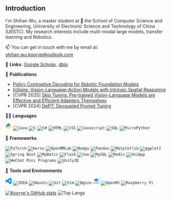 ## Introduction

I'm Shihan Wu, a master student at 🏫 the School of Computer Science and Engineering, University of Electronic Science and Technology of China (UESTC). My research interests include multi-modal large models, transfer learning and Robotics.

📫 You can get in touch with me by email at: [shihan.wu.koorye@outlook.com](mailto:shihan.wu.koorye@outlook.com)

🔗 **Links**:
[Google Scholar](https://scholar.google.com/citations?hl=en&user=7VCaV5EAAAAJ),
[dblp](https://dblp.org/pid/132/9517-1.html)

📕 **Publications**
- [Policy Contrastive Decoding for Robotic Foundation Models](https://koorye.github.io/proj/PCD/)
- [InSpire: Vision-Language-Action Models with Intrinsic Spatial Reasoning](https://koorye.github.io/proj/Inspire/)
- \[CVPR 2025\] [Skip Tuning: Pre-trained Vision-Language Models are Effective and Efficient Adapters Themselves](https://github.com/Koorye/SkipTuning)
- \[CVPR 2024\] [DePT: Decoupled Prompt Tuning](https://github.com/Koorye/DePT)

🧑‍💻 **Languages**

<code><img height="20" src="https://raw.githubusercontent.com/github/explore/80688e429a7d4ef2fca1e82350fe8e3517d3494d/topics/python/python.png" alt="Python" title="Python"></code>
<code><img height="20" src="https://img.icons8.com/color/48/000000/java-coffee-cup-logo--v1.png" alt="Java" title="Java"></code>
<code><img height="20" src="https://img.icons8.com/?size=100&id=eMdBqh1N9IWw&format=png&color=000000" alt="C" title="C"></code>
<code><img height="20" src="https://img.icons8.com/?size=100&id=45490&format=png&color=000000" alt="C#" title="C#"></code>
<code><img height="20" src="https://img.icons8.com/color/48/000000/html-5--v1.png" alt="HTML" title="HTML"></code>
<code><img height="20" src="https://img.icons8.com/dusk/64/000000/css3.png" alt="CSS" title="CSS"></code>
<code><img height="20" src="https://img.icons8.com/dusk/64/000000/javascript-logo.png" alt="Javascript" title="Javascript"></code>
<code><img height="20" src="https://img.icons8.com/external-soft-fill-juicy-fish/60/000000/external-sql-coding-and-development-soft-fill-soft-fill-juicy-fish.png" alt="SQL" title="SQL"></code>
<code><img height="20" src="https://upload.wikimedia.org/wikipedia/commons/4/4e/Micropython-logo.svg" alt="MicroPython" title="MicroPython"></code>

🧰 **Frameworks**

<code><img height="20" src="https://img.icons8.com/?size=100&id=jH4BpkMnRrU5&format=png&color=000000" alt="PyTorch" title="PyTorch"></code>
<code><img height="20" src="https://img.icons8.com/?size=100&id=dXPwVQPCXRrV&format=png&color=000000" alt="Keras" title="Keras"></code>
<code><img height="20" src="https://avatars.githubusercontent.com/u/10245193?s=200&v=4" alt="OpenMMLab" title="OpenMMLab"></code>
<code><img height="20" src="https://img.icons8.com/?size=100&id=aR9CXyMagKIS&format=png&color=000000" alt="Numpy" title="Numpy"></code>
<code><img height="20" src="https://img.icons8.com/?size=100&id=xSkewUSqtErH&format=png&color=000000" alt="Pandas" title="Pandas"></code>
<code><img height="20" src="https://matplotlib.org/stable/_images/sphx_glr_logos2_001_2_00x.png" alt="Matplotlib" title="Matplotlib"></code>
<code><img height="20" src="https://ggplot2.tidyverse.org/logo.png" alt="ggplot2" title="ggplot2"></code>
<code><img height="20" src="https://img.icons8.com/?size=100&id=90519&format=png&color=000000" alt="Spring Boot" title="Spring Boot"></code>
<code><img height="20" src="https://img.icons8.com/?size=100&id=V5KyPdDwWxdx&format=png&color=000000" alt="MyBatis" title="MyBatis"></code>
<code><img height="20" src="https://img.icons8.com/?size=100&id=hCWb1IvpcBZ0&format=png&color=000000" alt="Flask" title="Flask"></code>
<code><img height="20" src="https://img.icons8.com/?size=100&id=rY6agKizO9eb&format=png&color=000000" alt="Vue" title="Vue"></code>
<code><img height="20" src="https://img.icons8.com/?size=100&id=11572&format=png&color=000000" alt="MySQL" title="MySQL"></code>
<code><img height="20" src="https://img.icons8.com/?size=100&id=pHS3eRpynIRQ&format=png&color=000000" alt="Redis" title="Redis"></code>
<code><img height="20" src="https://native-res.dcloud.net.cn/images/uniapp/icons/def-android.png" alt="UniApp" title="UniApp"></code>
<code><img height="20" src="https://img.icons8.com/?size=100&id=19977&format=png&color=000000" alt="WeChat Mini Programs" title="WeChat Mini Programs"></code>
<code><img height="20" src="https://img.icons8.com/?size=100&id=39848&format=png&color=000000" alt="Unity3D" title="Unity3D"></code>

🔧 **Tools and Environments**

<code><img height="20" src="https://raw.githubusercontent.com/github/explore/80688e429a7d4ef2fca1e82350fe8e3517d3494d/topics/visual-studio-code/visual-studio-code.png" alt="VSCode" title="VSCode"></code>
<code><img height="20" src="https://img.icons8.com/color/48/000000/intellij-idea.png" alt="IDEA" title="IDEA"></code>
<code><img height="20" src="https://img.icons8.com/?size=100&id=63208&format=png&color=000000" alt="Ubuntu" title="Ubuntu"></code>
<code><img height="20" src="https://img.icons8.com/?size=100&id=20906&format=png&color=000000" alt="Git" title="Git"></code>
<code><img height="20" src="https://img.icons8.com/?size=100&id=uA8wS3ocqih0&format=png&color=000000" alt="Vim" title="Vim"></code>
<code><img height="20" src="https://img.icons8.com/?size=100&id=t2x6DtCn5Zzx&format=png&color=000000" alt="Nginx" title="Nginx"></code>
<code><img height="20" src="https://raw.githubusercontent.com/github/explore/80688e429a7d4ef2fca1e82350fe8e3517d3494d/topics/docker/docker.png" alt="Docker" title="Docker"></code>
<code><img height="20" src="https://openmv.io/cdn/shop/files/openmv96x96_32x32.png?v=1702327013" alt="OpenMV" title="OpenMV"></code>
<code><img height="20" src="https://img.icons8.com/?size=100&id=13443&format=png&color=000000" alt="Raspberry Pi" title="Raspberry Pi"></code>

[![Koorye's GitHub stats](https://github-readme-stats.vercel.app/api?username=Koorye)](https://github.com/anuraghazra/github-readme-stats)
![Top Langs](https://github-readme-stats.vercel.app/api/top-langs/?username=Koorye)
